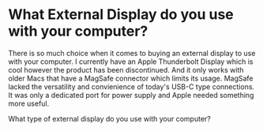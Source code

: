 # What External Display do you use with your computer?

There is so much choice when it comes to buying an external display to use with your computer. I currently have an Apple Thunderbolt Display which is cool however the product has been discontinued. And it only works with older Macs that have a MagSafe connector which limits its usage. MagSafe lacked the versatility and convienience of today's USB-C type connections. It was only a dedicated port for power supply and Apple needed something more useful.

What type of external display do you use with your computer?
